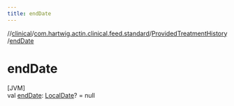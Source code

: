 ```yaml
---
title: endDate
---
```

//[clinical](../../../index.html)/[com.hartwig.actin.clinical.feed.standard](../index.html)/[ProvidedTreatmentHistory](index.html)/[endDate](end-date.html)



# endDate



[JVM]\
val [endDate](end-date.html): [LocalDate](https://docs.oracle.com/javase/8/docs/api/java/time/LocalDate.html)? = null




